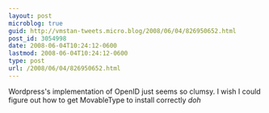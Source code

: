 ```yaml
---
layout: post
microblog: true
guid: http://vmstan-tweets.micro.blog/2008/06/04/826950652.html
post_id: 3054998
date: 2008-06-04T10:24:12-0600
lastmod: 2008-06-04T10:24:12-0600
type: post
url: /2008/06/04/826950652.html
---
```

Wordpress's implementation of OpenID just seems so clumsy. I wish I could figure out how to get MovableType to install correctly *doh*
